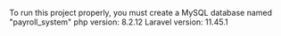 To run this project properly, you must create a MySQL database named "payroll_system" php version: 8.2.12 Laravel version: 11.45.1

